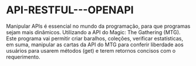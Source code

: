 # API-RESTFUL---OPENAPI

Manipular APIs é essencial no mundo da programação, para que programas sejam mais dinâmicos. Utilizando a API do Magic: The Gathering (MTG). Este programa vai permitir criar baralhos, coleções, verificar estatísticas, em suma, manipular as cartas da API do MTG para conferir liberdade aos usuários para usarem métodos (get) e terem retornos concisos com o requerimento. 
